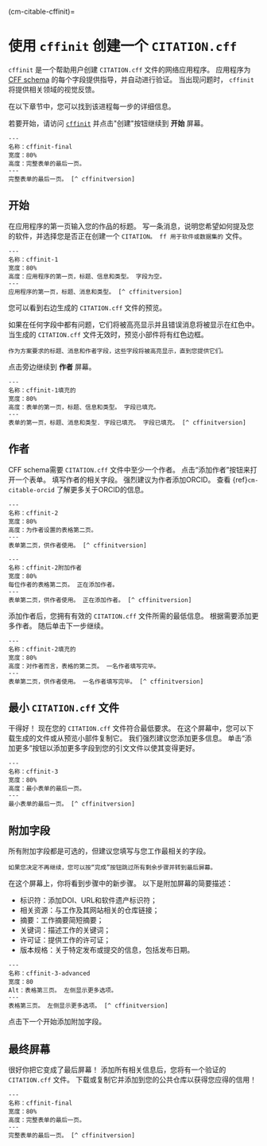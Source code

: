 (cm-citable-cffinit)=
# 使用 `cffinit` 创建一个 `CITATION.cff`

`cffinit` 是一个帮助用户创建 `CITATION.cff` 文件的网络应用程序。 应用程序为 [CFF schema](https://github.com/citation-file-format/citation-file-format/blob/main/schema-guide.md) 的每个字段提供指导，并自动进行验证。 当出现问题时， `cffinit` 将提供相关领域的视觉反馈。

在以下章节中，您可以找到该进程每一步的详细信息。

若要开始，请访问 [`cffinit`](https://citation-file-format.github.io/cff-initializer-javascript/) 并点击"创建"按钮继续到 **开始** 屏幕。

```{figure} ../../figures/gifs/cffinit-0.gif
---
名称：cffinit-final
宽度：80%
高度：完整表单的最后一页。
---
完整表单的最后一页。 [^ cffinitversion]
```

## 开始

在应用程序的第一页输入您的作品的标题。 写一条消息，说明您希望如何提及您的软件，并选择您是否正在创建一个 `CITATION。 ff 用于软件或数据集的` 文件。

```{figure} ../../figures/gifs/cffinit-1.gif
---
名称：cffinit-1
宽度：80%
高度：应用程序的第一页，标题、信息和类型。 字段为空。
---
应用程序的第一页，标题、消息和类型。 [^ cffinitversion]
```

您可以看到右边生成的 `CITATION.cff` 文件的预览。

如果在任何字段中都有问题，它们将被高亮显示并且错误消息将被显示在红色中。 当生成的 `CITATION.cff` 文件无效时，预览小部件将有红色边框。

```{note}
作为方案要求的标题、消息和作者字段，这些字段将被高亮显示，直到您提供它们。
```

点击旁边继续到 **作者** 屏幕。

```{figure} ../../figures/gifs/cffinit-1-filled.gif
---
名称：cffinit-1填充的
宽度：80%
高度：表单的第一页，标题、信息和类型。 字段已填充。
---
表单的第一页，标题、消息和类型. 字段已填充。 字段已填充。 [^ cffinitversion]
```

## 作者

CFF schema需要 `CITATION.cff` 文件中至少一个作者。 点击“添加作者”按钮来打开一个表单。 填写作者的相关字段。 强烈建议为作者添加ORCID。 查看 {ref}`cm-citable-orcid` 了解更多关于ORCID的信息。

```{figure} ../../figures/gifs/cffinit-2.gif
---
名称：cffinit-2
宽度：80%
高度：为作者设置的表格第二页。
---
表单第二页，供作者使用。 [^ cffinitversion]
```

```{figure} ../../figures/gifs/cffinit-2-add-author.gif
---
名称：cffinit-2附加作者
宽度：80%
每位作者的表格第二页。 正在添加作者。
---
表单第二页，供作者使用。 正在添加作者。 [^ cffinitversion]
```

添加作者后，您拥有有效的 `CITATION.cff` 文件所需的最低信息。 根据需要添加更多作者。 随后单击下一步继续。

```{figure} ../../figures/gifs/cffinit-2-filled.gif
---
名称：cffinit-2填充的
宽度：80%
高度：对作者而言，表格的第二页。 一名作者填写完毕。
---
表单第二页，供作者使用。 一名作者填写完毕。 [^ cffinitversion]
```

## 最小 `CITATION.cff` 文件

干得好！ 现在您的 `CITATION.cff` 文件符合最低要求。 在这个屏幕中，您可以下载生成的文件或从预览小部件复制它。 我们强烈建议您添加更多信息。 单击“添加更多”按钮以添加更多字段到您的引文文件以使其变得更好。

```{figure} ../../figures/gifs/cffinit-3.gif
---
名称：cffinit-3
宽度：80%
高度：最小表单的最后一页。
---
最小表单的最后一页。 [^ cffinitversion]
```

## 附加字段

所有附加字段都是可选的，但建议您填写与您工作最相关的字段。

```{note}
如果您决定不再继续，您可以按“完成”按钮跳过所有剩余步骤并转到最后屏幕。
```

在这个屏幕上，你将看到步骤中的新步骤。 以下是附加屏幕的简要描述：
- 标识符：添加DOI、URL和软件遗产标识符；
- 相关资源：与工作及其网站相关的仓库链接；
- 摘要：工作摘要简短摘要；
- 关键词：描述工作的关键词；
- 许可证：提供工作的许可证；
- 版本规格：关于特定发布或提交的信息，包括发布日期。

```{figure} ../../figures/gifs/cffinit-3-advanced.gif
---
名称：cffinit-3-advanced
宽度：80
Alt：表格第三页。 左侧显示更多选项。
---
表格第三页。 左侧显示更多选项。 [^ cffinitversion]
```

点击下一个开始添加附加字段。

## 最终屏幕

很好你把它变成了最后屏幕！ 添加所有相关信息后，您将有一个验证的 `CITATION.cff` 文件。 下载或复制它并添加到您的公共仓库以获得您应得的信用！

```{figure} ../../figures/gifs/cffinit-final.gif
---
名称：cffinit-final
宽度：80%
高度：完整表单的最后一页。
---
完整表单的最后一页。 [^ cffinitversion]
```
